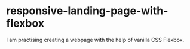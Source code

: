 # responsive-landing-page-with-flexbox
I am practising creating a webpage with the help of vanilla CSS Flexbox.
